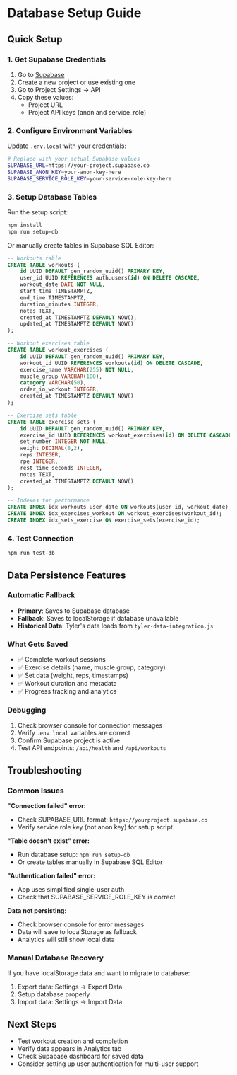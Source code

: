 # Database Setup Guide

## Quick Setup

### 1. Get Supabase Credentials
1. Go to [Supabase](https://app.supabase.com)
2. Create a new project or use existing one
3. Go to Project Settings → API
4. Copy these values:
   - Project URL
   - Project API keys (anon and service_role)

### 2. Configure Environment Variables
Update `.env.local` with your credentials:

```bash
# Replace with your actual Supabase values
SUPABASE_URL=https://your-project.supabase.co
SUPABASE_ANON_KEY=your-anon-key-here
SUPABASE_SERVICE_ROLE_KEY=your-service-role-key-here
```

### 3. Setup Database Tables
Run the setup script:

```bash
npm install
npm run setup-db
```

Or manually create tables in Supabase SQL Editor:

```sql
-- Workouts table
CREATE TABLE workouts (
    id UUID DEFAULT gen_random_uuid() PRIMARY KEY,
    user_id UUID REFERENCES auth.users(id) ON DELETE CASCADE,
    workout_date DATE NOT NULL,
    start_time TIMESTAMPTZ,
    end_time TIMESTAMPTZ,
    duration_minutes INTEGER,
    notes TEXT,
    created_at TIMESTAMPTZ DEFAULT NOW(),
    updated_at TIMESTAMPTZ DEFAULT NOW()
);

-- Workout exercises table
CREATE TABLE workout_exercises (
    id UUID DEFAULT gen_random_uuid() PRIMARY KEY,
    workout_id UUID REFERENCES workouts(id) ON DELETE CASCADE,
    exercise_name VARCHAR(255) NOT NULL,
    muscle_group VARCHAR(100),
    category VARCHAR(50),
    order_in_workout INTEGER,
    created_at TIMESTAMPTZ DEFAULT NOW()
);

-- Exercise sets table
CREATE TABLE exercise_sets (
    id UUID DEFAULT gen_random_uuid() PRIMARY KEY,
    exercise_id UUID REFERENCES workout_exercises(id) ON DELETE CASCADE,
    set_number INTEGER NOT NULL,
    weight DECIMAL(8,2),
    reps INTEGER,
    rpe INTEGER,
    rest_time_seconds INTEGER,
    notes TEXT,
    created_at TIMESTAMPTZ DEFAULT NOW()
);

-- Indexes for performance
CREATE INDEX idx_workouts_user_date ON workouts(user_id, workout_date);
CREATE INDEX idx_exercises_workout ON workout_exercises(workout_id);
CREATE INDEX idx_sets_exercise ON exercise_sets(exercise_id);
```

### 4. Test Connection
```bash
npm run test-db
```

## Data Persistence Features

### Automatic Fallback
- **Primary**: Saves to Supabase database
- **Fallback**: Saves to localStorage if database unavailable
- **Historical Data**: Tyler's data loads from `tyler-data-integration.js`

### What Gets Saved
- ✅ Complete workout sessions
- ✅ Exercise details (name, muscle group, category)
- ✅ Set data (weight, reps, timestamps)
- ✅ Workout duration and metadata
- ✅ Progress tracking and analytics

### Debugging
1. Check browser console for connection messages
2. Verify `.env.local` variables are correct
3. Confirm Supabase project is active
4. Test API endpoints: `/api/health` and `/api/workouts`

## Troubleshooting

### Common Issues

**"Connection failed" error:**
- Check SUPABASE_URL format: `https://yourproject.supabase.co`
- Verify service role key (not anon key) for setup script

**"Table doesn't exist" error:**
- Run database setup: `npm run setup-db`
- Or create tables manually in Supabase SQL Editor

**"Authentication failed" error:**
- App uses simplified single-user auth
- Check that SUPABASE_SERVICE_ROLE_KEY is correct

**Data not persisting:**
- Check browser console for error messages
- Data will save to localStorage as fallback
- Analytics will still show local data

### Manual Database Recovery
If you have localStorage data and want to migrate to database:
1. Export data: Settings → Export Data
2. Setup database properly
3. Import data: Settings → Import Data

## Next Steps
- Test workout creation and completion
- Verify data appears in Analytics tab
- Check Supabase dashboard for saved data
- Consider setting up user authentication for multi-user support